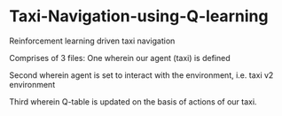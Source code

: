 # Taxi-Navigation-using-Q-learning
Reinforcement learning driven taxi navigation

Comprises of 3 files:
One wherein our agent (taxi) is defined

Second wherein agent is set to interact with the environment, i.e. taxi v2 environment

Third wherein Q-table is updated on the basis of actions of our taxi.
